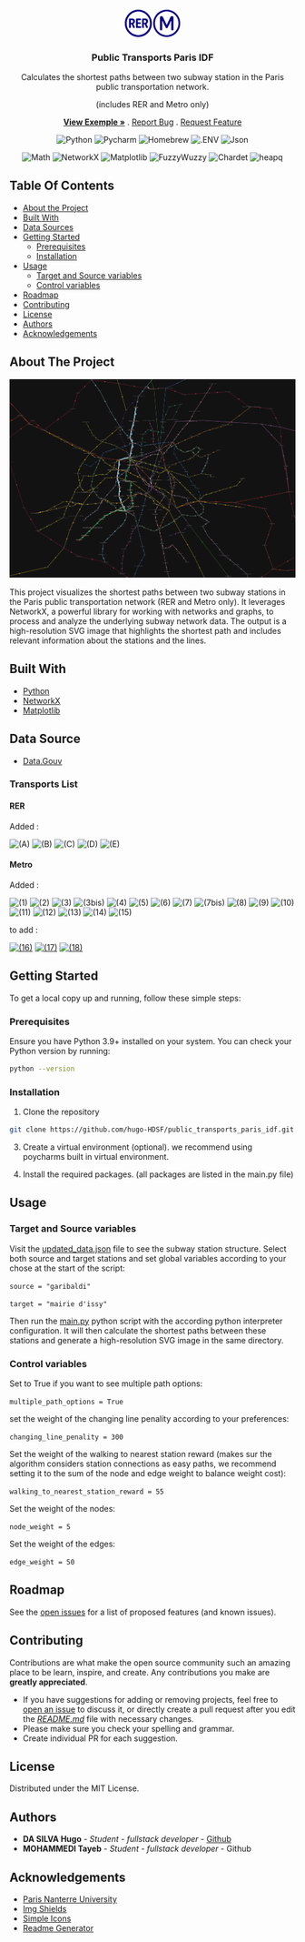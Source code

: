 <br/>
<p align="center">
  <a href="https://github.com/ShaanCoding/ReadME-Generator">
    <img src="assets/logo.png" alt="Logo" width="100" >
  </a>

<h3 align="center">Public Transports Paris IDF</h3>

  <p align="center">
    <p align="center">
      Calculates the shortest paths between two subway station in the Paris public transportation network.
    </p>  
    <p align="center">
      (includes RER and Metro only)
    </p>  
    <p align="center">
      <a href="https://github.com/hugo-HDSF/public_transports_paris_idf/blob/main/transports_paths.svg"><strong>View Exemple »</strong></a>
      .
      <a href="https://github.com/hugo-HDSF/public_transports_paris_idf/issues">Report Bug</a>
      .
      <a href="https://github.com/hugo-HDSF/public_transports_paris_idf/issues">Request Feature</a>
    </p>
  </p>
</p>

<div align="center">

![Python](https://img.shields.io/badge/-Python-3776AB?logo=python&logoColor=white)
![Pycharm](https://img.shields.io/badge/-Pycharm-000000?logo=pycharm&logoColor=white)
![Homebrew](https://img.shields.io/badge/-Homebrew-FBB040?logo=homebrew&logoColor=black)
![.ENV](https://img.shields.io/badge/-.env-ECD53F?logo=dotenv&logoColor=black)
![Json](https://img.shields.io/badge/-Json-000000?logo=json&logoColor=white)
</div>
<div align="center">

![Math](https://img.shields.io/badge/-Math-000000?logo=math&logoColor=white)
![NetworkX](https://img.shields.io/badge/-NetworkX-FFD43B?logo=networkx&logoColor=black)
![Matplotlib](https://img.shields.io/badge/-Matplotlib-FFD43B?logo=matplotlib&logoColor=black)
![FuzzyWuzzy](https://img.shields.io/badge/-FuzzyWuzzy-FFD43B?logo=fuzzywuzzy&logoColor=black)
![Chardet](https://img.shields.io/badge/-Chardet-FFD43B?logo=chardet&logoColor=black)
![heapq](https://img.shields.io/badge/-heapq-FFD43B?logo=heapq&logoColor=black)
</div>

## Table Of Contents

* [About the Project](#about-the-project)
* [Built With](#built-with)
* [Data Sources](#data-source)
* [Getting Started](#getting-started)
    * [Prerequisites](#prerequisites)
    * [Installation](#installation)
* [Usage](#usage)
    * [Target and Source variables](#target-and-source-variables)
    * [Control variables](#control-variables)
* [Roadmap](#roadmap)
* [Contributing](#contributing)
* [License](#license)
* [Authors](#authors)
* [Acknowledgements](#acknowledgements)

## About The Project

![Screen Shot](assets/graph_screenshot_thumbnail.png)

This project visualizes the shortest paths between two subway stations in the Paris public transportation network (RER and Metro only). It leverages NetworkX, a powerful library for working with
networks and graphs, to process and analyze the underlying subway network data. The output is a high-resolution SVG image that highlights the shortest path and includes relevant information about the
stations and the lines.

## Built With

* [Python](https://www.python.org/)
* [NetworkX](https://networkx.org/)
* [Matplotlib](https://matplotlib.org/)

## Data Source

* [Data.Gouv](https://www.data.gouv.fr/fr/)

### Transports List

#### RER

Added :
<p>
  <span style="white-space:normal">
  <span data-sort-value="A !"></span><img alt="(A)" src="https://upload.wikimedia.org/wikipedia/commons/thumb/4/4a/Paris_transit_icons_-_RER_A.svg/18px-Paris_transit_icons_-_RER_A.svg.png" decoding="async" width="18" height="18" srcset="https://upload.wikimedia.org/wikipedia/commons/thumb/4/4a/Paris_transit_icons_-_RER_A.svg/27px-Paris_transit_icons_-_RER_A.svg.png 1.5x, https://upload.wikimedia.org/wikipedia/commons/thumb/4/4a/Paris_transit_icons_-_RER_A.svg/36px-Paris_transit_icons_-_RER_A.svg.png 2x" data-file-width="250" data-file-height="250">
  <span data-sort-value="B !"></span><img alt="(B)" src="https://upload.wikimedia.org/wikipedia/commons/thumb/f/fd/Paris_transit_icons_-_RER_B.svg/18px-Paris_transit_icons_-_RER_B.svg.png" decoding="async" width="18" height="18" srcset="https://upload.wikimedia.org/wikipedia/commons/thumb/f/fd/Paris_transit_icons_-_RER_B.svg/27px-Paris_transit_icons_-_RER_B.svg.png 1.5x, https://upload.wikimedia.org/wikipedia/commons/thumb/f/fd/Paris_transit_icons_-_RER_B.svg/36px-Paris_transit_icons_-_RER_B.svg.png 2x" data-file-width="250" data-file-height="250">
  <span data-sort-value="C !"></span><img alt="(C)" src="https://upload.wikimedia.org/wikipedia/commons/thumb/f/f6/Paris_transit_icons_-_RER_C.svg/18px-Paris_transit_icons_-_RER_C.svg.png" decoding="async" width="18" height="18" srcset="https://upload.wikimedia.org/wikipedia/commons/thumb/f/f6/Paris_transit_icons_-_RER_C.svg/27px-Paris_transit_icons_-_RER_C.svg.png 1.5x, https://upload.wikimedia.org/wikipedia/commons/thumb/f/f6/Paris_transit_icons_-_RER_C.svg/36px-Paris_transit_icons_-_RER_C.svg.png 2x" data-file-width="250" data-file-height="250">
  <span data-sort-value="D !"></span><img alt="(D)" src="https://upload.wikimedia.org/wikipedia/commons/thumb/5/54/Paris_transit_icons_-_RER_D.svg/18px-Paris_transit_icons_-_RER_D.svg.png" decoding="async" width="18" height="18" srcset="https://upload.wikimedia.org/wikipedia/commons/thumb/5/54/Paris_transit_icons_-_RER_D.svg/27px-Paris_transit_icons_-_RER_D.svg.png 1.5x, https://upload.wikimedia.org/wikipedia/commons/thumb/5/54/Paris_transit_icons_-_RER_D.svg/36px-Paris_transit_icons_-_RER_D.svg.png 2x" data-file-width="250" data-file-height="250">
  <span data-sort-value="E !"></span><img alt="(E)" src="https://upload.wikimedia.org/wikipedia/commons/thumb/a/a8/Paris_transit_icons_-_RER_E.svg/18px-Paris_transit_icons_-_RER_E.svg.png" decoding="async" width="18" height="18" srcset="https://upload.wikimedia.org/wikipedia/commons/thumb/a/a8/Paris_transit_icons_-_RER_E.svg/27px-Paris_transit_icons_-_RER_E.svg.png 1.5x, https://upload.wikimedia.org/wikipedia/commons/thumb/a/a8/Paris_transit_icons_-_RER_E.svg/36px-Paris_transit_icons_-_RER_E.svg.png 2x" data-file-width="250" data-file-height="250">
  </span>
</p>

#### Metro

Added :
<p>
<span style="white-space:normal">
<span data-sort-value="01 !"></span><img alt="(1)" src="https://upload.wikimedia.org/wikipedia/commons/thumb/3/30/Paris_transit_icons_-_M%C3%A9tro_1.svg/18px-Paris_transit_icons_-_M%C3%A9tro_1.svg.png" decoding="async" width="18" height="18" srcset="https://upload.wikimedia.org/wikipedia/commons/thumb/3/30/Paris_transit_icons_-_M%C3%A9tro_1.svg/27px-Paris_transit_icons_-_M%C3%A9tro_1.svg.png 1.5x, https://upload.wikimedia.org/wikipedia/commons/thumb/3/30/Paris_transit_icons_-_M%C3%A9tro_1.svg/36px-Paris_transit_icons_-_M%C3%A9tro_1.svg.png 2x" data-file-width="250" data-file-height="250">
<span data-sort-value="02 !"></span><img alt="(2)" src="https://upload.wikimedia.org/wikipedia/commons/thumb/d/da/Paris_transit_icons_-_M%C3%A9tro_2.svg/18px-Paris_transit_icons_-_M%C3%A9tro_2.svg.png" decoding="async" width="18" height="18" srcset="https://upload.wikimedia.org/wikipedia/commons/thumb/d/da/Paris_transit_icons_-_M%C3%A9tro_2.svg/27px-Paris_transit_icons_-_M%C3%A9tro_2.svg.png 1.5x, https://upload.wikimedia.org/wikipedia/commons/thumb/d/da/Paris_transit_icons_-_M%C3%A9tro_2.svg/36px-Paris_transit_icons_-_M%C3%A9tro_2.svg.png 2x" data-file-width="250" data-file-height="250">
<span data-sort-value="03 !"></span><img alt="(3)" src="https://upload.wikimedia.org/wikipedia/commons/thumb/0/01/Paris_transit_icons_-_M%C3%A9tro_3.svg/18px-Paris_transit_icons_-_M%C3%A9tro_3.svg.png" decoding="async" width="18" height="18" srcset="https://upload.wikimedia.org/wikipedia/commons/thumb/0/01/Paris_transit_icons_-_M%C3%A9tro_3.svg/27px-Paris_transit_icons_-_M%C3%A9tro_3.svg.png 1.5x, https://upload.wikimedia.org/wikipedia/commons/thumb/0/01/Paris_transit_icons_-_M%C3%A9tro_3.svg/36px-Paris_transit_icons_-_M%C3%A9tro_3.svg.png 2x" data-file-width="250" data-file-height="250">
<span data-sort-value="03bis !"></span><img alt="(3bis)" src="https://upload.wikimedia.org/wikipedia/commons/thumb/4/49/Paris_transit_icons_-_M%C3%A9tro_3bis.svg/18px-Paris_transit_icons_-_M%C3%A9tro_3bis.svg.png" decoding="async" width="18" height="18" srcset="https://upload.wikimedia.org/wikipedia/commons/thumb/4/49/Paris_transit_icons_-_M%C3%A9tro_3bis.svg/27px-Paris_transit_icons_-_M%C3%A9tro_3bis.svg.png 1.5x, https://upload.wikimedia.org/wikipedia/commons/thumb/4/49/Paris_transit_icons_-_M%C3%A9tro_3bis.svg/36px-Paris_transit_icons_-_M%C3%A9tro_3bis.svg.png 2x" data-file-width="250" data-file-height="250">
<span data-sort-value="04 !"></span><img alt="(4)" src="https://upload.wikimedia.org/wikipedia/commons/thumb/7/76/Paris_transit_icons_-_M%C3%A9tro_4.svg/18px-Paris_transit_icons_-_M%C3%A9tro_4.svg.png" decoding="async" width="18" height="18" srcset="https://upload.wikimedia.org/wikipedia/commons/thumb/7/76/Paris_transit_icons_-_M%C3%A9tro_4.svg/27px-Paris_transit_icons_-_M%C3%A9tro_4.svg.png 1.5x, https://upload.wikimedia.org/wikipedia/commons/thumb/7/76/Paris_transit_icons_-_M%C3%A9tro_4.svg/36px-Paris_transit_icons_-_M%C3%A9tro_4.svg.png 2x" data-file-width="250" data-file-height="250">
<span data-sort-value="05 !"></span><img alt="(5)" src="https://upload.wikimedia.org/wikipedia/commons/thumb/5/54/Paris_transit_icons_-_M%C3%A9tro_5.svg/18px-Paris_transit_icons_-_M%C3%A9tro_5.svg.png" decoding="async" width="18" height="18" srcset="https://upload.wikimedia.org/wikipedia/commons/thumb/5/54/Paris_transit_icons_-_M%C3%A9tro_5.svg/27px-Paris_transit_icons_-_M%C3%A9tro_5.svg.png 1.5x, https://upload.wikimedia.org/wikipedia/commons/thumb/5/54/Paris_transit_icons_-_M%C3%A9tro_5.svg/36px-Paris_transit_icons_-_M%C3%A9tro_5.svg.png 2x" data-file-width="250" data-file-height="250">
<span data-sort-value="06 !"></span><img alt="(6)" src="https://upload.wikimedia.org/wikipedia/commons/thumb/6/6f/Paris_transit_icons_-_M%C3%A9tro_6.svg/18px-Paris_transit_icons_-_M%C3%A9tro_6.svg.png" decoding="async" width="18" height="18" srcset="https://upload.wikimedia.org/wikipedia/commons/thumb/6/6f/Paris_transit_icons_-_M%C3%A9tro_6.svg/27px-Paris_transit_icons_-_M%C3%A9tro_6.svg.png 1.5x, https://upload.wikimedia.org/wikipedia/commons/thumb/6/6f/Paris_transit_icons_-_M%C3%A9tro_6.svg/36px-Paris_transit_icons_-_M%C3%A9tro_6.svg.png 2x" data-file-width="250" data-file-height="250">
<span data-sort-value="07 !"></span><img alt="(7)" src="https://upload.wikimedia.org/wikipedia/commons/thumb/2/21/Paris_transit_icons_-_M%C3%A9tro_7.svg/18px-Paris_transit_icons_-_M%C3%A9tro_7.svg.png" decoding="async" width="18" height="18" srcset="https://upload.wikimedia.org/wikipedia/commons/thumb/2/21/Paris_transit_icons_-_M%C3%A9tro_7.svg/27px-Paris_transit_icons_-_M%C3%A9tro_7.svg.png 1.5x, https://upload.wikimedia.org/wikipedia/commons/thumb/2/21/Paris_transit_icons_-_M%C3%A9tro_7.svg/36px-Paris_transit_icons_-_M%C3%A9tro_7.svg.png 2x" data-file-width="250" data-file-height="250">
<span data-sort-value="07bis !"></span><img alt="(7bis)" src="https://upload.wikimedia.org/wikipedia/commons/thumb/a/ad/Paris_transit_icons_-_M%C3%A9tro_7bis.svg/18px-Paris_transit_icons_-_M%C3%A9tro_7bis.svg.png" decoding="async" width="18" height="18" srcset="https://upload.wikimedia.org/wikipedia/commons/thumb/a/ad/Paris_transit_icons_-_M%C3%A9tro_7bis.svg/27px-Paris_transit_icons_-_M%C3%A9tro_7bis.svg.png 1.5x, https://upload.wikimedia.org/wikipedia/commons/thumb/a/ad/Paris_transit_icons_-_M%C3%A9tro_7bis.svg/36px-Paris_transit_icons_-_M%C3%A9tro_7bis.svg.png 2x" data-file-width="250" data-file-height="250">
<span data-sort-value="08 !"></span><img alt="(8)" src="https://upload.wikimedia.org/wikipedia/commons/thumb/e/e8/Paris_transit_icons_-_M%C3%A9tro_8.svg/18px-Paris_transit_icons_-_M%C3%A9tro_8.svg.png" decoding="async" width="18" height="18" srcset="https://upload.wikimedia.org/wikipedia/commons/thumb/e/e8/Paris_transit_icons_-_M%C3%A9tro_8.svg/27px-Paris_transit_icons_-_M%C3%A9tro_8.svg.png 1.5x, https://upload.wikimedia.org/wikipedia/commons/thumb/e/e8/Paris_transit_icons_-_M%C3%A9tro_8.svg/36px-Paris_transit_icons_-_M%C3%A9tro_8.svg.png 2x" data-file-width="250" data-file-height="250">
<span data-sort-value="09 !"></span><img alt="(9)" src="https://upload.wikimedia.org/wikipedia/commons/thumb/1/10/Paris_transit_icons_-_M%C3%A9tro_9.svg/18px-Paris_transit_icons_-_M%C3%A9tro_9.svg.png" decoding="async" width="18" height="18" srcset="https://upload.wikimedia.org/wikipedia/commons/thumb/1/10/Paris_transit_icons_-_M%C3%A9tro_9.svg/27px-Paris_transit_icons_-_M%C3%A9tro_9.svg.png 1.5x, https://upload.wikimedia.org/wikipedia/commons/thumb/1/10/Paris_transit_icons_-_M%C3%A9tro_9.svg/36px-Paris_transit_icons_-_M%C3%A9tro_9.svg.png 2x" data-file-width="250" data-file-height="250">
<span data-sort-value="10 !"></span><img alt="(10)" src="https://upload.wikimedia.org/wikipedia/commons/thumb/2/24/Paris_transit_icons_-_M%C3%A9tro_10.svg/18px-Paris_transit_icons_-_M%C3%A9tro_10.svg.png" decoding="async" width="18" height="18" srcset="https://upload.wikimedia.org/wikipedia/commons/thumb/2/24/Paris_transit_icons_-_M%C3%A9tro_10.svg/27px-Paris_transit_icons_-_M%C3%A9tro_10.svg.png 1.5x, https://upload.wikimedia.org/wikipedia/commons/thumb/2/24/Paris_transit_icons_-_M%C3%A9tro_10.svg/36px-Paris_transit_icons_-_M%C3%A9tro_10.svg.png 2x" data-file-width="250" data-file-height="250">
<span data-sort-value="11 !"></span><img alt="(11)" src="https://upload.wikimedia.org/wikipedia/commons/thumb/c/c1/Paris_transit_icons_-_M%C3%A9tro_11.svg/18px-Paris_transit_icons_-_M%C3%A9tro_11.svg.png" decoding="async" width="18" height="18" srcset="https://upload.wikimedia.org/wikipedia/commons/thumb/c/c1/Paris_transit_icons_-_M%C3%A9tro_11.svg/27px-Paris_transit_icons_-_M%C3%A9tro_11.svg.png 1.5x, https://upload.wikimedia.org/wikipedia/commons/thumb/c/c1/Paris_transit_icons_-_M%C3%A9tro_11.svg/36px-Paris_transit_icons_-_M%C3%A9tro_11.svg.png 2x" data-file-width="250" data-file-height="250">
<span data-sort-value="12 !"></span><img alt="(12)" src="https://upload.wikimedia.org/wikipedia/commons/thumb/3/3f/Paris_transit_icons_-_M%C3%A9tro_12.svg/18px-Paris_transit_icons_-_M%C3%A9tro_12.svg.png" decoding="async" width="18" height="18" srcset="https://upload.wikimedia.org/wikipedia/commons/thumb/3/3f/Paris_transit_icons_-_M%C3%A9tro_12.svg/27px-Paris_transit_icons_-_M%C3%A9tro_12.svg.png 1.5x, https://upload.wikimedia.org/wikipedia/commons/thumb/3/3f/Paris_transit_icons_-_M%C3%A9tro_12.svg/36px-Paris_transit_icons_-_M%C3%A9tro_12.svg.png 2x" data-file-width="250" data-file-height="250">
<span data-sort-value="13 !"></span><img alt="(13)" src="https://upload.wikimedia.org/wikipedia/commons/thumb/a/a9/Paris_transit_icons_-_M%C3%A9tro_13.svg/18px-Paris_transit_icons_-_M%C3%A9tro_13.svg.png" decoding="async" width="18" height="18" srcset="https://upload.wikimedia.org/wikipedia/commons/thumb/a/a9/Paris_transit_icons_-_M%C3%A9tro_13.svg/27px-Paris_transit_icons_-_M%C3%A9tro_13.svg.png 1.5x, https://upload.wikimedia.org/wikipedia/commons/thumb/a/a9/Paris_transit_icons_-_M%C3%A9tro_13.svg/36px-Paris_transit_icons_-_M%C3%A9tro_13.svg.png 2x" data-file-width="250" data-file-height="250">
<span data-sort-value="14 !"></span><img alt="(14)" src="https://upload.wikimedia.org/wikipedia/commons/thumb/9/93/Paris_transit_icons_-_M%C3%A9tro_14.svg/18px-Paris_transit_icons_-_M%C3%A9tro_14.svg.png" decoding="async" width="18" height="18" srcset="https://upload.wikimedia.org/wikipedia/commons/thumb/9/93/Paris_transit_icons_-_M%C3%A9tro_14.svg/27px-Paris_transit_icons_-_M%C3%A9tro_14.svg.png 1.5x, https://upload.wikimedia.org/wikipedia/commons/thumb/9/93/Paris_transit_icons_-_M%C3%A9tro_14.svg/36px-Paris_transit_icons_-_M%C3%A9tro_14.svg.png 2x" data-file-width="250" data-file-height="250">
<span data-sort-value="15 !"></span><img alt="(15)" src="https://upload.wikimedia.org/wikipedia/commons/thumb/5/55/Paris_transit_icons_-_M%C3%A9tro_15.svg/18px-Paris_transit_icons_-_M%C3%A9tro_15.svg.png" decoding="async" width="18" height="18" srcset="https://upload.wikimedia.org/wikipedia/commons/thumb/5/55/Paris_transit_icons_-_M%C3%A9tro_15.svg/27px-Paris_transit_icons_-_M%C3%A9tro_15.svg.png 1.5x, https://upload.wikimedia.org/wikipedia/commons/thumb/5/55/Paris_transit_icons_-_M%C3%A9tro_15.svg/36px-Paris_transit_icons_-_M%C3%A9tro_15.svg.png 2x" data-file-width="250" data-file-height="250">
</span>
</p>

to add :
<p>
<span style="white-space:normal">
<span data-sort-value="16 !"></span><a href="/wiki/Ligne_16_du_m%C3%A9tro_de_Paris" title="Ligne 16 du métro de Paris"><img alt="(16)" src="https://upload.wikimedia.org/wikipedia/commons/thumb/4/46/Paris_transit_icons_-_M%C3%A9tro_16.svg/18px-Paris_transit_icons_-_M%C3%A9tro_16.svg.png" decoding="async" width="18" height="18" srcset="https://upload.wikimedia.org/wikipedia/commons/thumb/4/46/Paris_transit_icons_-_M%C3%A9tro_16.svg/27px-Paris_transit_icons_-_M%C3%A9tro_16.svg.png 1.5x, https://upload.wikimedia.org/wikipedia/commons/thumb/4/46/Paris_transit_icons_-_M%C3%A9tro_16.svg/36px-Paris_transit_icons_-_M%C3%A9tro_16.svg.png 2x" data-file-width="250" data-file-height="250"></a>
<span data-sort-value="17 !"></span><a href="/wiki/Ligne_17_du_m%C3%A9tro_de_Paris" title="Ligne 17 du métro de Paris"><img alt="(17)" src="https://upload.wikimedia.org/wikipedia/commons/thumb/6/6f/Paris_transit_icons_-_M%C3%A9tro_17.svg/18px-Paris_transit_icons_-_M%C3%A9tro_17.svg.png" decoding="async" width="18" height="18" srcset="https://upload.wikimedia.org/wikipedia/commons/thumb/6/6f/Paris_transit_icons_-_M%C3%A9tro_17.svg/27px-Paris_transit_icons_-_M%C3%A9tro_17.svg.png 1.5x, https://upload.wikimedia.org/wikipedia/commons/thumb/6/6f/Paris_transit_icons_-_M%C3%A9tro_17.svg/36px-Paris_transit_icons_-_M%C3%A9tro_17.svg.png 2x" data-file-width="250" data-file-height="250"></a>
<span data-sort-value="18 !"></span><a href="/wiki/Ligne_18_du_m%C3%A9tro_de_Paris" title="Ligne 18 du métro de Paris"><img alt="(18)" src="https://upload.wikimedia.org/wikipedia/commons/thumb/8/8f/Paris_transit_icons_-_M%C3%A9tro_18.svg/18px-Paris_transit_icons_-_M%C3%A9tro_18.svg.png" decoding="async" width="18" height="18" srcset="https://upload.wikimedia.org/wikipedia/commons/thumb/8/8f/Paris_transit_icons_-_M%C3%A9tro_18.svg/27px-Paris_transit_icons_-_M%C3%A9tro_18.svg.png 1.5x, https://upload.wikimedia.org/wikipedia/commons/thumb/8/8f/Paris_transit_icons_-_M%C3%A9tro_18.svg/36px-Paris_transit_icons_-_M%C3%A9tro_18.svg.png 2x" data-file-width="250" data-file-height="250"></a>
</span>
</p>

## Getting Started

To get a local copy up and running, follow these simple steps:

### Prerequisites

Ensure you have Python 3.9+ installed on your system. You can check your Python version by running:

```sh
python --version
```

### Installation

1. Clone the repository

```sh
git clone https://github.com/hugo-HDSF/public_transports_paris_idf.git
```

3. Create a virtual environment (optional). we recommend using poycharms built in virtual environment.

4. Install the required packages. (all packages are listed in the main.py file)

## Usage

### Target and Source variables

Visit the [updated_data.json](updated_data.json) file to see the subway station structure. Select both source and target stations and set global variables according to your chose at the start of the
script:

```source = "garibaldi"```

```target = "mairie d'issy"```

Then run the [main.py](main.py) python script with the according python interpreter configuration.
It will then calculate the shortest paths between these stations and generate a high-resolution SVG image in the same directory.

### Control variables

Set to True if you want to see multiple path options:

```multiple_path_options = True```

set the weight of the changing line penality according to your preferences:

```changing_line_penality = 300```

Set the weight of the walking to nearest station reward (makes sur the algorithm considers station connections as easy paths, we recommend setting it to the sum of the node and edge weight to balance
weight cost):

```walking_to_nearest_station_reward = 55```

Set the weight of the nodes:

```node_weight = 5```

Set the weight of the edges:

```edge_weight = 50```

## Roadmap

See the [open issues](https://github.com/hugo-HDSF/public_transports_paris_idf/issues) for a list of proposed features (and known issues).

## Contributing

Contributions are what make the open source community such an amazing place to be learn, inspire, and create. Any contributions you make are **greatly appreciated**.

* If you have suggestions for adding or removing projects, feel free to [open an issue](https://github.com/hugo-HDSF/public_transports_paris_idf/issues/new) to discuss it, or directly create a pull request
  after you edit the [*README.md*](README.md) file with necessary changes.
* Please make sure you check your spelling and grammar.
* Create individual PR for each suggestion.

## License

Distributed under the MIT License.

## Authors

* **DA SILVA Hugo** - *Student - fullstack developer* - [Github](https://github.com/hugo-HDSF/)
* **MOHAMMEDI Tayeb** - *Student - fullstack developer* - Github

## Acknowledgements

* [Paris Nanterre University](https://www.parisnanterre.fr/)
* [Img Shields](https://shields.io/)
* [Simple Icons](https://simpleicons.org/)
* [Readme Generator](https://readme.shaankhan.dev/)
